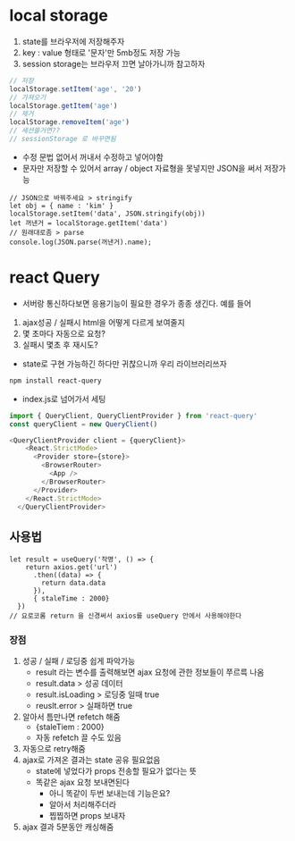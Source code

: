 # local storage
1. state를 브라우저에 저장해주자
2. key : value 형태로 '문자'만 5mb정도 저장 가능
3. session storage는 브라우저 끄면 날아가니까 참고하자

```js
// 저장
localStorage.setItem('age', '20')
// 가져오기
localStorage.getItem('age')
// 제거
localStorage.removeItem('age')
// 세션쓸거면??
// sessionStorage 로 바꾸면됨
```

- 수정 문법 없어서 꺼내서 수정하고 넣어야함
- 문자만 저장할 수 있어서 array / object 자료형을 못넣지만 JSON을 써서 저장가능
```JS
// JSON으로 바꿔주세요 > stringify
let obj = { name : 'kim' }
localStorage.setItem('data', JSON.stringify(obj)) 
let 꺼낸거 = localStorage.getItem('data')
// 원래대로좀 > parse
console.log(JSON.parse(꺼낸거).name);
```

# react Query
- 서버랑 통신하다보면 응용기능이 필요한 경우가 종종 생긴다. 예를 들어
1. ajax성공 / 실패시 html을 어떻게 다르게 보여줄지
2. 몇 초마다 자동으로 요청?
3. 실패시 몇초 후 재시도?
- state로 구현 가능하긴 하다만 귀찮으니까 우리 라이브러리쓰자
```bash
npm install react-query
```
- index.js로 넘어가서 세팅
```js
import { QueryClient, QueryClientProvider } from 'react-query'
const queryClient = new QueryClient()

<QueryClientProvider client = {queryClient}>
    <React.StrictMode>
      <Provider store={store}>
        <BrowserRouter>
          <App />
        </BrowserRouter>
      </Provider>
    </React.StrictMode>
  </QueryClientProvider>
```

## 사용법
```JS
let result = useQuery('작명', () => {
    return axios.get('url')
      .then((data) => {
        return data.data
      }),
      { staleTime : 2000}
  })
// 요로코롬 return 을 신경써서 axios를 useQuery 안에서 사용해야한다
```
### 장점
1. 성공 / 실패 / 로딩중 쉽게 파악가능
    - result 라는 변수를 출력해보면 ajax 요청에 관한 정보들이 쭈르륵 나옴
    - result.data > 성공 데이터
    - result.isLoading > 로딩중 일때 true
    - reuslt.error > 실패하면 true
2. 알아서 틈만나면 refetch 해줌
    - {staleTiem : 2000}
    - 자동 refetch 끌 수도 있음
3. 자동으로 retry해줌
4. ajax로 가져온 결과는 state 공유 필요없음
    - state에 넣었다가 props 전송할 필요가 없다는 뜻
    - 똑같은 ajax 요청 보내면된다
        - 아니 똑같이 두번 보내는데 기능은요?
        - 알아서 처리해주더라
        - 찝찝하면 props 보내자
5. ajax 결과 5분동안 캐싱해줌